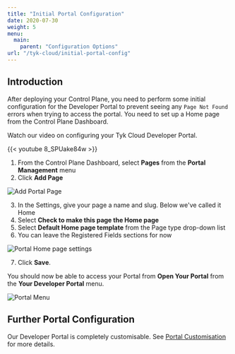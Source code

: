 ```yaml
---
title: "Initial Portal Configuration"
date: 2020-07-30
weight: 5
menu:
  main:
    parent: "Configuration Options"
url: "/tyk-cloud/initial-portal-config"
---
```


## Introduction

After deploying your Control Plane, you need to perform some initial configuration for the Developer Portal to prevent seeing any `Page Not Found` errors when trying to access the portal. You need to set up a Home page from the Control Plane Dashboard.

Watch our video on configuring your Tyk Cloud Developer Portal.

{{< youtube 8_SPUake84w >}}

1. From the Control Plane Dashboard, select **Pages** from the **Portal Management** menu
2. Click **Add Page**

![Add Portal Page](/docs/img/2.10/portal-home-page-add.png)

3. In the Settings, give your page a name and slug. Below we've called it Home
4. Select **Check to make this page the Home page**
5. Select **Default Home page template** from the Page type drop-down list
6. You can leave the Registered Fields sections for now

![Portal Home page settings](/docs/img/2.10/portal-home-page-settings.png)

7. Click **Save**.

You should now be able to access your Portal from **Open Your Portal** from the **Your Developer Portal** menu.

![Portal Menu](/docs/img/2.10/portal_menu.png)

## Further Portal Configuration

Our Developer Portal is completely customisable. See [Portal Customisation](/docs/tyk-developer-portal/customise/) for more details.